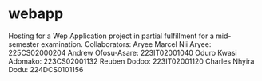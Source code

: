 # webapp
Hosting for a Wep Application project in partial fulfillment for a mid-semester examination.
Collaborators: 
Aryee Marcel Nii Aryee: 225CS02000204
Andrew Ofosu-Asare: 223IT02001040
Oduro Kwasi Adomako: 223CS02001132
Reuben Dodoo: 223IT02001120
Charles Nhyira Dodu: 224DCS0101156
